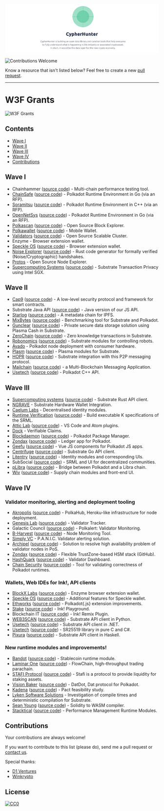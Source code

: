 [![cover](/cover.png)](https://cypherhunter.com/)

![Contributions Welcome](https://img.shields.io/badge/Contributions-welcome-blue.svg)

Know a resource that isn't listed below? Feel free to create a new [pull request](https://github.com/cypherhunter/grants/pulls).

---

# W3F Grants

![W3F Grants](https://miro.medium.com/max/1001/1*H-iMTgVFKcU0rPS-MNthiQ.png)

## Contents

- [Wave I](#wave-i)
- [Wave II](#wave-ii)
- [Wave III](#wave-iii)
- [Wave IV](#wave-iv)
- [Contributions](#contributions)

## Wave I

- Chainhammer ([source code](https://github.com/drandreaskrueger/chainhammer)) - Multi-chain performance testing tool.
- [ChainSafe](https://chainsafe.io/) ([source code](https://github.com/ChainSafeSystems/gossamer)) - Polkadot Runtime Environment in Go (via an RFP).
- [Soramitsu](https://soramitsu.co.jp/) ([source code](https://github.com/soramitsu/kagome)) - Polkadot Runtime Environment in C++ (via an RFP).
- [OpenNetSys](https://opennetsys.com/) ([source code](https://github.com/opennetsys/golkadot)) - Polkadot Runtime Environment in Go (via an RFP).
- [Polkascan](https://polkascan.io/) ([source code](https://github.com/polkascan)) - Open Source Block Explorer.
- [Polkawallet](https://polkawallet.io/) ([source code](https://github.com/polkawallet-io/polkawallet-RN)) - Mobile Wallet.
- [Validators](http://validators.com/) ([source code](https://github.com/Validators)) - Open Source Scalable Cluster.
- Enzyme - Browser extension wallet.
- [Speckle OS](https://www.speckleos.io/) ([source code](https://github.com/SpeckleOS/speckle-browser-extension)) - Browser extension wallet.
- [Noise Explorer](https://symbolic.software/) ([source code](https://github.com/SymbolicSoft/noiseexplorer)) - Rust code generator for formally verified (Noise/Cryptographic) handshakes.
- [Protos](http://protosmanagement.com/) - Open Source Node Explorer.
- [Supercomputing Systems](https://www.scs.ch/) ([source code](https://github.com/scs/substraTEE)) - Substrate Transaction Privacy using Intel SGX.

## Wave II

- [Cap9](https://cap9.io/) ([source code](https://github.com/Daohub-io/cap9)) - A low-level security protocol and framework for smart contracts.
- Substrate Java API ([source code](https://github.com/polkadot-java)) - Java version of our JS API.
- [Starlog](https://pact.care/) ([source code](https://github.com/PACTCare/Starlog)) - A metadata chain for IPFS.
- [MixBytes](https://mixbytes.io/) ([source code](https://github.com/mixbytes/tank)) - Benchmarking tool for Substrate and Polkadot.
- [Gunclear](https://gunclear.io/) ([source code](https://github.com/GunClear)) - Private secure data storage solution using Plasma Cash in Substrate.
- [ZeroChain](https://layerx.co.jp/) ([source code](https://github.com/LayerXcom/zero-chain)) - Zero knowledge transactions in Substrate.
- [Robonomics](https://aira.life/en/) ([source code](https://github.com/airalab/substrate-node-robonomics)) - Substrate modules for controlling robots.
- [Avado](https://ava.do/) - Polkadot node deployment with consumer hardware.
- [Plasm](https://staked.co.jp/) ([source code](https://github.com/stakedtechnologies/Plasm)) - Plasma modules for Substrate.
- [HOPR](https://hopr.network/) ([source code](https://github.com/validitylabs/HOPR-PL-Substrate)) - Substrate integration with this P2P messaging protocol.
- [Mailchain](https://mailchain.xyz/) ([source code](https://github.com/mailchain)) - a Multi-Blockchain Messaging Application.
- [Usetech](http://usetech.com/blockchain.html) ([source code](https://github.com/usetech-llc/polkadot_api_cpp)) - Polkadot C++ API.

## Wave III

- [Supercomputing systems](http://scs.ch/) ([source code](https://github.com/scs/substrate-api-client)) - Substrate Rust API client.
- [NGRAVE](https://ngrave.io/) - Substrate Hardware Wallet Integration.
- [Caelum Labs](https://caelumlabs.com/) - Decentralised identity modules.
- [Runtime Verification](https://runtimeverification.com/) ([source code](https://github.com/runtimeverification/polkadot-verification)) - Build executable K specifications of the SRML.
- [Attic Lab](https://atticlab.net/) ([source code](https://github.com/everstake/VSCode-Atom-Plugin)) - VS Code and Atom plugins.
- [Dock](http://dock.io/) - Verifiable Claims.
- [Blockdaemon](https://blockdaemon.com/) ([source code](https://github.com/Blockdaemon/bpm-sdk)) - Polkadot Package Manager.
- [Zondax](http://zondax.ch/) ([source code](https://github.com/ZondaX/ledger-polkadot)) - Ledger app for Polkadot.
- [Geefu](https://www.geefu.net/) ([source code](https://github.com/vue-polkadot)) - Vue JS components for Polkadot JS apps.
- [Centrifuge](https://centrifuge.io/) ([source code](http://github.com/centrifuge)) - Substrate Go API client.
- [Litentry](https://www.litentry.com/) ([source code](https://github.com/litentry/litentry-runtime)) - Identity modules and corresponding UIs.
- SubSocial ([source code](https://github.com/dappforce/dappforce-subsocial-node)) - SRML and UI for decentralized communities.
- [pLibra](https://plibra.io/) ([source code](https://github.com/libra-china-org)) - Bridge between Polkadot and a Libra chain.
- [Wiv](http://wiv.io/) ([source code](https://github.com/wivtech)) - Supply chain modules and front-end UI.

## Wave IV

### Validator monitoring, alerting and deployment tooling

- [Akropolis](https://akropolis.io/) ([source code](https://github.com/akropolisio)) - PolkaHub, Heroku-like infrastructure for node deployment.
- [Genesis Lab](https://genesislab.net/) ([source code](https://github.com/genesis-lab-team)) - Validator Tracker.
- Galactic Council ([source code](https://github.com/galacticcouncil/polkalert)) - Polkalert: Validator Monitoring.
- [B-Harvest](https://bharvest.io/) ([source code](https://github.com/b-harvest)) - Node Monitoring Tool.
- [Simply VC](https://simply-vc.com.mt/) - P.A.N.I.C. Validator alerting solution.
- [Archipel](https://archipel.id/) ([source code](https://github.com/RangerMauve)) - Solution to resolve high availability problem of validator nodes in PoS.
- [Zondax](https://zondax.ch/) ([source code](https://github.com/ZondaX)) - Flexible TrustZone-based HSM stack (GitHub).
- [HashQuark](https://www.hashquark.io/) ([source code](https://github.com/hashquark-research)) - Validator Dashboard.
- [Chain Security](https://chainsecurity.com/) ([source code](https://github.com/ChainSecurity)) - Tool for validating correctness of Polkadot runtimes.

### Wallets, Web IDEs for Ink!, API clients

- [BlockX Labs](http://blockxlabs.com/) ([source code](https://github.com/blockxlabs/enzyme)) - Enzyme browser extension wallet.
- [Speckle OS](https://www.speckleos.io/) ([source code](https://github.com/SpeckleOS/speckle-browser-extension)) - Additional features for Speckle wallet.
- [Ethworks](https://ethworks.io/) ([source code](https://github.com/ethWorks)) - Polkadot{.js} extension improvements.
- [Stake](https://staked.co.jp/) ([source code](https://github.com/stakedtechnologies/ink-playground)) - Ink! Playground.
- Blockchain IT ([source code](https://github.com/blockchain-it-hr/ink-remix-plugin)) - Ink! Remix Plugin.
- [WEB3SCAN](https://www.web3scan.com/) ([source code](https://github.com/polkascan)) - Substrate API client in Python.
- [Usetech](http://usetech.com/blockchain.html) ([source code](https://github.com/usetech-llc/polkadot_api_dotnet)) - Substrate API client in .NET.
- [Usetech](http://usetech.com/blockchain.html) ([source code](https://github.com/usetech-llc/)) - SR25519 library in pure C and C#.
- [Pixura](https://pixura.io/) ([source code](https://github.com/Pixura)) - Substrate API client in Haskell.

### New runtime modules and improvements!

- [Bandot](http://bandot.io/) ([source code](https://github.com/bandotorg/Bandot)) - Stablecoin runtime module.
- [Laminar One](https://laminar.one/) ([source code](https://github.com/laminar-protocol/flowchain)) - FlowChain, high-throughput trading parachain.
- [STAFI Protocol](http://www.stafi.io/) ([source code](https://github.com/stafiprotocol/stafi-node)) - Stafi is a protocol to provide liquidity for staking assets.
- [Vision Baker](https://playproject.io/) ([source code](https://github.com/playproject-io/datdot)) - DatDot, Dat protocol for Polkadot.
- [Kadena](https://www.kadena.io/) ([source code](https://github.com/kadena-io/)) - Pact feasibility study.
- [Lyken Software Solutions](https://lyken.rs/) - Investigation of compile times and deterministic compilation for Substrate.
- [Sean Young](https://www.mess.org/) ([source code](https://github.com/w3f/Web3-collaboration/blob/master/grants/accepted_grant_applications.md)) - Solidity to WASM compiler.
- [Stacktical](https://stacktical.com/) ([source code](https://github.com/Stacktical)) - Performance Management Runtime Modules.

## Contributions

Your contributions are always welcome!

If you want to contribute to this list (please do), send me a pull request or [contact us](mailto:hello@cypherhunter.com).

Special thanks:
* [D1 Ventures](http://d1.ventures)
* [Winkrypto](http://winkrypto.com)

## License

[![CC0](https://mirrors.creativecommons.org/presskit/buttons/88x31/svg/cc-zero.svg)](https://creativecommons.org/publicdomain/zero/1.0/)
